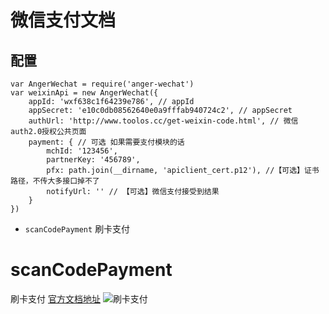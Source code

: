 # 微信支付文档
## 配置
```
var AngerWechat = require('anger-wechat')
var weixinApi = new AngerWechat({
    appId: 'wxf638c1f64239e786', // appId
    appSecret: 'e10c0db08562640e0a9fffab940724c2', // appSecret
    authUrl: 'http://www.toolos.cc/get-weixin-code.html', // 微信auth2.0授权公共页面
    payment: { // 可选 如果需要支付模块的话
        mchId: '123456',
        partnerKey: '456789',
        pfx: path.join(__dirname, 'apiclient_cert.p12'), //【可选】证书路径，不传大多接口掉不了
        notifyUrl: '' // 【可选】微信支付接受到结果
    }
})
```

* `scanCodePayment` 刷卡支付

# scanCodePayment
刷卡支付 <a href="https://pay.weixin.qq.com/wiki/doc/api/micropay.php?chapter=9_10&index=1">官方文档地址</a>
![刷卡支付](https://pay.weixin.qq.com/wiki/doc/api/img/chapter5_1_0.jpg)
